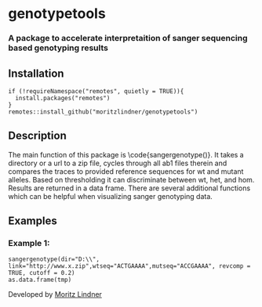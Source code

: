 # genotypetools
### A package to accelerate interpretaition of sanger sequencing based genotyping results

## Installation
```{r}
if (!requireNamespace("remotes", quietly = TRUE)){
  install.packages("remotes")
}
remotes::install_github("moritzlindner/genotypetools")
```

## Description
The main function of this package is \code{sangergenotype()}. It takes a directory or a url to a zip file, cycles through all ab1 files therein and compares the traces to provided reference sequences for wt and mutant alleles. Based on thresholding it can discriminate between wt, het, and hom. Results are returned in a data frame. There are several additional functions which can be helpful when visualizing sanger genotyping data.

## Examples

### Example 1:

```{r Example1, eval=FALSE, include=T}
sangergenotype(dir="D:\\", link="http://www.x.zip",wtseq="ACTGAAAA",mutseq="ACCGAAAA", revcomp = TRUE, cutoff = 0.2)
as.data.frame(tmp)
```

Developed by [Moritz Lindner](https://www.uni-marburg.de/en/fb20/departments/physiology/research/dominik-oliver-lab/research2/retinal-physiology-and-gene-therapy)

